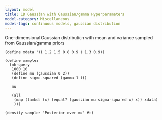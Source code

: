 ```yaml
---
layout: model
title: 1D Gaussian with Gaussian/gamma Hyperparameters
model-category: Miscellaneous
model-tags: continuous models, gaussian distribution
---
```


One-dimensional Gaussian distribution with mean and variance
sampled from Gaussian/gamma priors

~~~~
(define xdata '(1 1.2 1.5 0.8 0.9 1 1.3 0.9))

(define samples
  (mh-query
   1000 10
   (define mu (gaussian 0 2))
   (define sigma-squared (gamma 1 1))
   
   mu

   (all
    (map (lambda (x) (equal? (gaussian mu sigma-squared x) x)) xdata)
    )))

(density samples "Posterior over mu" #t)
~~~~

